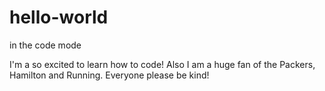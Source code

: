 # hello-world
in the code mode

I'm a so excited to learn how to code! Also I am a huge fan of the Packers, Hamilton and Running. 
Everyone please be kind!
